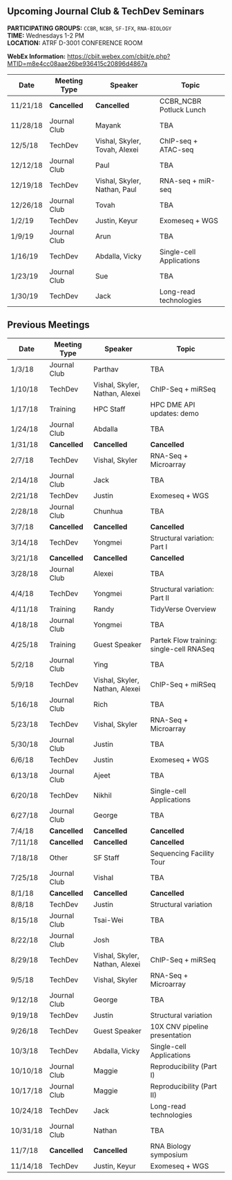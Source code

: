 ## Upcoming Journal Club & TechDev Seminars

**PARTICIPATING GROUPS:**  `CCBR`, `NCBR`, `SF-IFX`, `RNA-BIOLOGY`  
**TIME:** Wednesdays 1-2 PM  
**LOCATION:** ATRF D-3001 CONFERENCE ROOM  
  
  
**WebEx Information:**
https://cbiit.webex.com/cbiit/e.php?MTID=m8e4cc08aae26be936415c20896d4867a 


| Date | Meeting Type | Speaker | Topic | 
| ------ | ------ | ------ | ------ |
| 11/21/18 | **Cancelled** | **Cancelled** | CCBR_NCBR Potluck Lunch |
| 11/28/18 | Journal Club | Mayank | TBA |
| 12/5/18 | TechDev | Vishal, Skyler, Tovah, Alexei | ChIP-seq + ATAC-seq |
| 12/12/18 | Journal Club | Paul | TBA |
| 12/19/18 | TechDev | Vishal, Skyler, Nathan, Paul | RNA-seq + miR-seq |
| 12/26/18 | Journal Club | Tovah | TBA |
| 1/2/19 | TechDev | Justin, Keyur | Exomeseq + WGS |
| 1/9/19 | Journal Club | Arun | TBA |
| 1/16/19 | TechDev | Abdalla, Vicky | Single-cell  Applications |
| 1/23/19 | Journal Club | Sue | TBA |
| 1/30/19 | TechDev | Jack | Long-read technologies |

## Previous Meetings

| Date | Meeting Type | Speaker | Topic | 
| ------ | ------ | ------ | ------ |
| 1/3/18 | Journal Club | Parthav | TBA |
| 1/10/18 | TechDev | Vishal, Skyler, Nathan, Alexei | ChIP-Seq + miRSeq |
| 1/17/18 | Training | HPC Staff | HPC DME API updates: demo |
| 1/24/18 | Journal Club | Abdalla | TBA |
| 1/31/18 | **Cancelled** | **Cancelled** | **Cancelled** |
| 2/7/18 | TechDev | Vishal, Skyler | RNA-Seq + Microarray |
| 2/14/18 | Journal Club | Jack | TBA |
| 2/21/18 | TechDev | Justin | Exomeseq + WGS |
| 2/28/18 | Journal Club | Chunhua | TBA |
| 3/7/18 | **Cancelled** | **Cancelled** | **Cancelled** |
| 3/14/18 | TechDev | Yongmei | Structural variation: Part I |
| 3/21/18 | **Cancelled** | **Cancelled** | **Cancelled** |
| 3/28/18 | Journal Club | Alexei | TBA |
| 4/4/18 | TechDev | Yongmei | Structural variation: Part II |
| 4/11/18 | Training | Randy | TidyVerse Overview |
| 4/18/18 | Journal Club | Yongmei | TBA |
| 4/25/18 | Training | Guest Speaker | Partek Flow training: single-cell RNASeq |
| 5/2/18 | Journal Club | Ying | TBA |
| 5/9/18 | TechDev | Vishal, Skyler, Nathan, Alexei | ChIP-Seq + miRSeq |
| 5/16/18 | Journal Club | Rich | TBA |
| 5/23/18 | TechDev | Vishal, Skyler | RNA-Seq + Microarray |
| 5/30/18 | Journal Club | Justin | TBA |
| 6/6/18 | TechDev | Justin | Exomeseq + WGS |
| 6/13/18 | Journal Club | Ajeet | TBA |
| 6/20/18 | TechDev | Nikhil | Single-cell  Applications |
| 6/27/18 | Journal Club | George | TBA |
| 7/4/18 | **Cancelled** | **Cancelled** | **Cancelled** |
| 7/11/18 | **Cancelled** | **Cancelled** | **Cancelled** |
| 7/18/18 | Other | SF Staff | Sequencing Facility Tour |
| 7/25/18 | Journal Club | Vishal | TBA |
| 8/1/18 | **Cancelled** | **Cancelled** | **Cancelled** |
| 8/8/18 | TechDev | Justin | Structural variation |
| 8/15/18 | Journal Club | Tsai-Wei | TBA |
| 8/22/18 | Journal Club | Josh | TBA |
| 8/29/18 | TechDev | Vishal, Skyler, Nathan, Alexei | ChIP-Seq + miRSeq |
| 9/5/18 | TechDev | Vishal, Skyler | RNA-Seq + Microarray |
| 9/12/18 | Journal Club | George | TBA |
| 9/19/18 | TechDev | Justin | Structural variation |
| 9/26/18 | TechDev | Guest Speaker | 10X CNV pipeline presentation |
| 10/3/18 | TechDev | Abdalla, Vicky | Single-cell  Applications |
| 10/10/18 | Journal Club | Maggie | Reproducibility (Part I) |
| 10/17/18 | Journal Club | Maggie | Reproducibility (Part II) |
| 10/24/18 | TechDev | Jack | Long-read technologies |
| 10/31/18 | Journal Club | Nathan | TBA |
| 11/7/18 | **Cancelled** | **Cancelled** | RNA Biology symposium |
| 11/14/18 | TechDev | Justin, Keyur | Exomeseq + WGS |

